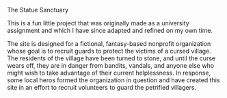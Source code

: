 The Statue Sanctuary

This is a fun little project that was originally made as a university assignment and which I have since adapted and refined on my own time.

The site is designed for a fictional, fantasy-based nonprofit organization whose goal is to recruit guards to protect the victims of a cursed village. The residents of the village have been turned to stone, and until the curse wears off, they are in danger from bandits, vandals, and anyone else who might wish to take advantage of their current helplessness. In response, some local heros formed the organization in question and have created this site in an effort to recruit volunteers to guard the petrified villagers.
